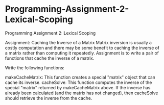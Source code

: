 # Programming-Assignment-2-Lexical-Scoping
Programming Assignment 2: Lexical Scoping

Assignment: Caching the Inverse of a Matrix
Matrix inversion is usually a costly computation and there may be some benefit to caching the inverse of a matrix rather than computing it repeatedly.
Assignment is to write a pair of functions that cache the inverse of a matrix.

Write the following functions:

makeCacheMatrix: This function creates a special "matrix" object that can cache its inverse.
cacheSolve: This function computes the inverse of the special "matrix" returned by makeCacheMatrix above. 
If the inverse has already been calculated (and the matrix has not changed), then cacheSolve should retrieve the inverse from the cache.